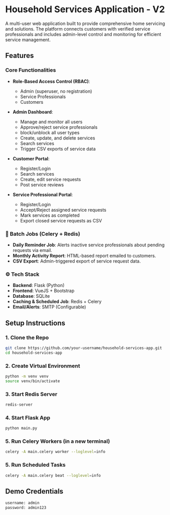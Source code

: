 # Household Services Application - V2

A multi-user web application built to provide comprehensive home servicing and solutions. The platform connects customers with verified service professionals and includes admin-level control and monitoring for efficient service management.

##  Features

###  Core Functionalities
- **Role-Based Access Control (RBAC)**:
  - Admin (superuser, no registration)
  - Service Professionals
  - Customers

- **Admin Dashboard**:
  - Manage and monitor all users
  - Approve/reject service professionals
  - block/unblock all user types
  - Create, update, and delete services
  - Search services
  - Trigger CSV exports of service data

- **Customer Portal**:
  - Register/Login
  - Search services
  - Create, edit service requests
  - Post service reviews

- **Service Professional Portal**:
  - Register/Login
  - Accept/Reject assigned service requests
  - Mark services as completed
  - Export closed service requests as CSV

### 🔄 Batch Jobs (Celery + Redis)
- **Daily Reminder Job**: Alerts inactive service professionals about pending requests via email.
- **Monthly Activity Report**: HTML-based report emailed to customers.
- **CSV Export**: Admin-triggered export of service request data.

### ⚙️ Tech Stack
- **Backend**: Flask (Python)
- **Frontend**: VueJS + Bootstrap
- **Database**: SQLite
- **Caching & Scheduled Job**: Redis + Celery
- **Email/Alerts**: SMTP (Configurable)


## Setup Instructions

### 1. Clone the Repo
```bash
git clone https://github.com/your-username/household-services-app.git
cd household-services-app
```

### 2. Create Virtual Environment
```bash
python -m venv venv
source venv/bin/activate
```

### 3. Start Redis Server
```bash
redis-server
```
### 4. Start Flask App
```bash
python main.py
```
### 5. Run Celery Workers (in a new terminal)
```bash
celery -A main.celery worker --loglevel=info
```

### 5. Run Scheduled Tasks
```bash
celery -A main.celery beat --loglevel=info
```

## Demo Credentials
```bash
username: admin
password: admin123
```


